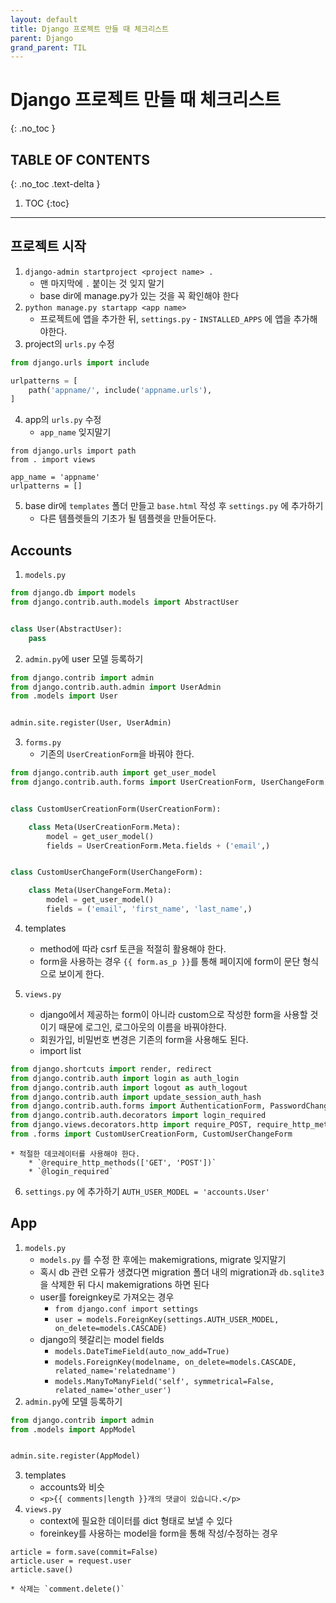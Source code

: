 ```yaml
---
layout: default
title: Django 프로젝트 만들 때 체크리스트
parent: Django
grand_parent: TIL
---
```


# Django 프로젝트 만들 때 체크리스트
{: .no_toc }

## TABLE OF CONTENTS
{: .no_toc .text-delta }

1. TOC
{:toc}

---
## 프로젝트 시작
1. `django-admin startproject <project name> .`
	* 맨 마지막에 `.` 붙이는 것 잊지 말기
	* base dir에 manage.py가 있는 것을 꼭 확인해야 한다
2.  `python manage.py startapp <app name>` 
	* 프로젝트에 앱을 추가한 뒤, `settings.py` - `INSTALLED_APPS` 에 앱을 추가해야한다.
3. project의  `urls.py`  수정
```python
from django.urls import include

urlpatterns = [
    path('appname/', include('appname.urls'),
]
``` 
4. app의 `urls.py`  수정
	* `app_name`  잊지말기
```
from django.urls import path
from . import views

app_name = 'appname'
urlpatterns = []
```
5. base dir에 `templates`  폴더 만들고 `base.html`  작성 후 `settings.py` 에 추가하기
	* 다른 템플렛들의 기초가 될 템플렛을 만들어둔다.

## Accounts
1. `models.py`
```python
from django.db import models
from django.contrib.auth.models import AbstractUser


class User(AbstractUser):
    pass
```
2. `admin.py`에 user 모델 등록하기
```python
from django.contrib import admin
from django.contrib.auth.admin import UserAdmin
from .models import User


admin.site.register(User, UserAdmin)
```
3. `forms.py`
	* 기존의 `UserCreationForm`을 바꿔야 한다.
```python
from django.contrib.auth import get_user_model
from django.contrib.auth.forms import UserCreationForm, UserChangeForm


class CustomUserCreationForm(UserCreationForm):

    class Meta(UserCreationForm.Meta):
        model = get_user_model()
        fields = UserCreationForm.Meta.fields + ('email',)


class CustomUserChangeForm(UserChangeForm):

    class Meta(UserChangeForm.Meta):
        model = get_user_model()
        fields = ('email', 'first_name', 'last_name',)
```
4. templates
	* method에 따라 csrf 토큰을 적절히 활용해야 한다.
	* form을 사용하는 경우 `{{ form.as_p }}`를 통해 페이지에 form이 문단 형식으로 보이게 한다.

5. `views.py`
	* django에서 제공하는 form이 아니라 custom으로 작성한 form을 사용할 것이기 때문에 로그인, 로그아웃의 이름을 바꿔야한다.
	* 회원가입, 비밀번호 변경은 기존의 form을 사용해도 된다.
	* import list
```python
from django.shortcuts import render, redirect
from django.contrib.auth import login as auth_login
from django.contrib.auth import logout as auth_logout
from django.contrib.auth import update_session_auth_hash
from django.contrib.auth.forms import AuthenticationForm, PasswordChangeForm
from django.contrib.auth.decorators import login_required
from django.views.decorators.http import require_POST, require_http_methods
from .forms import CustomUserCreationForm, CustomUserChangeForm
```
	* 적절한 데코레이터를 사용해야 한다.
		* `@require_http_methods(['GET', 'POST'])`
		* `@login_required`
6. `settings.py` 에 추가하기
`AUTH_USER_MODEL = 'accounts.User'`

## App
1. `models.py`
	* `models.py` 를 수정 한 후에는 makemigrations, migrate 잊지말기
	* 혹시 db 관련 오류가 생겼다면 migration 폴더 내의 migration과 `db.sqlite3`을 삭제한 뒤 다시 makemigrations 하면 된다
	* user를 foreignkey로 가져오는 경우
		* `from django.conf import settings`
		* `user = models.ForeignKey(settings.AUTH_USER_MODEL, on_delete=models.CASCADE)`
	* django의 헷갈리는 model fields
		* `models.DateTimeField(auto_now_add=True)`
		* `models.ForeignKey(modelname, on_delete=models.CASCADE, related_name='relatedname')`
		* `models.ManyToManyField('self', symmetrical=False, related_name='other_user')`
2. `admin.py`에 모델 등록하기
```python
from django.contrib import admin
from .models import AppModel


admin.site.register(AppModel)
```
3. templates
	* accounts와 비슷
	* `<p>{{ comments|length }}개의 댓글이 있습니다.</p>`
4. `views.py`
	* context에 필요한 데이터를 dict 형태로 보낼 수 있다
	* foreinkey를 사용하는 model을 form을 통해 작성/수정하는 경우 
```
article = form.save(commit=False)
article.user = request.user
article.save()
```

	* 삭제는 `comment.delete()`
